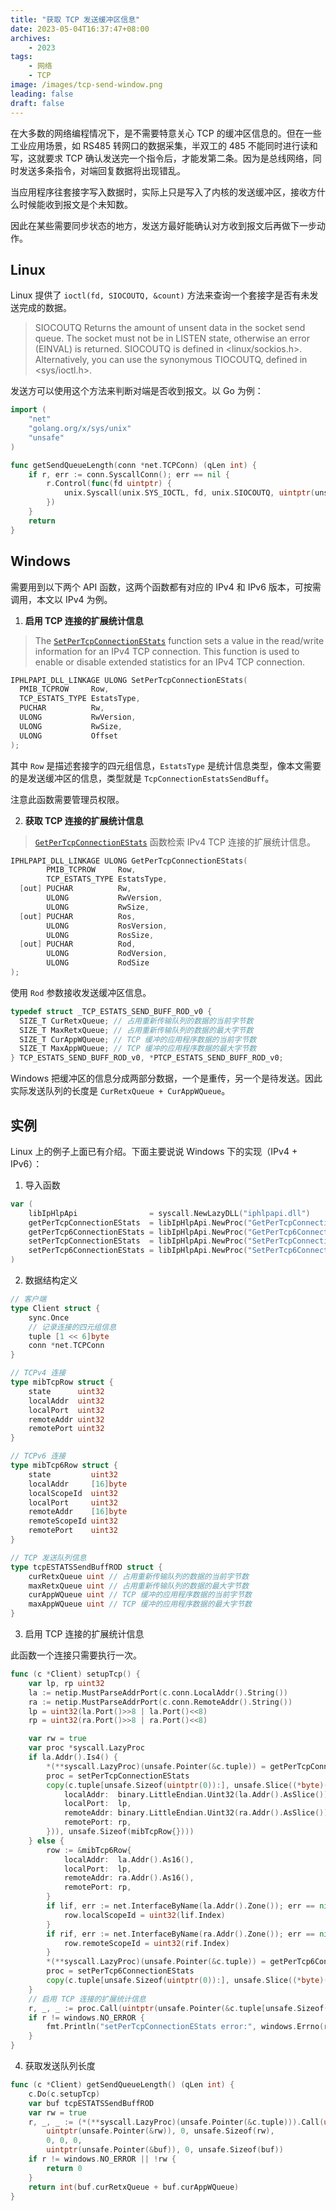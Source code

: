 ```yaml
---
title: "获取 TCP 发送缓冲区信息"
date: 2023-05-04T16:37:47+08:00
archives: 
    - 2023
tags:
    - 网络
    - TCP
image: /images/tcp-send-window.png
leading: false
draft: false
---
```


在大多数的网络编程情况下，是不需要特意关心 TCP 的缓冲区信息的。但在一些工业应用场景，如 RS485 转网口的数据采集，半双工的 485 不能同时进行读和写，这就要求 TCP 确认发送完一个指令后，才能发第二条。因为是总线网络，同时发送多条指令，对端回复数据将出现错乱。

当应用程序往套接字写入数据时，实际上只是写入了内核的发送缓冲区，接收方什么时候能收到报文是个未知数。

因此在某些需要同步状态的地方，发送方最好能确认对方收到报文后再做下一步动作。

## Linux

Linux 提供了 `ioctl(fd, SIOCOUTQ, &count)` 方法来查询一个套接字是否有未发送完成的数据。

> SIOCOUTQ
Returns the amount of unsent data in the socket send queue. The socket must not be in LISTEN state, otherwise an error (EINVAL) is returned. SIOCOUTQ is defined in <linux/sockios.h>. Alternatively, you can use the synonymous TIOCOUTQ, defined in <sys/ioctl.h>.

发送方可以使用这个方法来判断对端是否收到报文。以 Go 为例：

```go
import (
    "net"
	"golang.org/x/sys/unix"
	"unsafe"
)

func getSendQueueLength(conn *net.TCPConn) (qLen int) {
	if r, err := conn.SyscallConn(); err == nil {
		r.Control(func(fd uintptr) {
			unix.Syscall(unix.SYS_IOCTL, fd, unix.SIOCOUTQ, uintptr(unsafe.Pointer(&qLen)))
		})
	}
	return
}
```

## Windows

需要用到以下两个 API 函数，这两个函数都有对应的 IPv4 和 IPv6 版本，可按需调用，本文以 IPv4 为例。

1. **启用 TCP 连接的扩展统计信息**

> The [`SetPerTcpConnectionEStats`](https://learn.microsoft.com/zh-cn/windows/win32/api/iphlpapi/nf-iphlpapi-setpertcpconnectionestats) function sets a value in the read/write information for an IPv4 TCP connection. This function is used to enable or disable extended statistics for an IPv4 TCP connection.

```c
IPHLPAPI_DLL_LINKAGE ULONG SetPerTcpConnectionEStats(
  PMIB_TCPROW     Row,
  TCP_ESTATS_TYPE EstatsType,
  PUCHAR          Rw,
  ULONG           RwVersion,
  ULONG           RwSize,
  ULONG           Offset
);
```

其中 `Row` 是描述套接字的四元组信息，`EstatsType` 是统计信息类型，像本文需要的是发送缓冲区的信息，类型就是 `TcpConnectionEstatsSendBuff`。

注意此函数需要管理员权限。

2. **获取 TCP 连接的扩展统计信息**

> [`GetPerTcpConnectionEStats`](https://learn.microsoft.com/zh-cn/windows/win32/api/iphlpapi/nf-iphlpapi-getpertcpconnectionestats) 函数检索 IPv4 TCP 连接的扩展统计信息。

```c
IPHLPAPI_DLL_LINKAGE ULONG GetPerTcpConnectionEStats(
        PMIB_TCPROW     Row,
        TCP_ESTATS_TYPE EstatsType,
  [out] PUCHAR          Rw,
        ULONG           RwVersion,
        ULONG           RwSize,
  [out] PUCHAR          Ros,
        ULONG           RosVersion,
        ULONG           RosSize,
  [out] PUCHAR          Rod,
        ULONG           RodVersion,
        ULONG           RodSize
);
```

使用 `Rod` 参数接收发送缓冲区信息。

```c
typedef struct _TCP_ESTATS_SEND_BUFF_ROD_v0 {
  SIZE_T CurRetxQueue; // 占用重新传输队列的数据的当前字节数
  SIZE_T MaxRetxQueue; // 占用重新传输队列的数据的最大字节数
  SIZE_T CurAppWQueue; // TCP 缓冲的应用程序数据的当前字节数
  SIZE_T MaxAppWQueue; // TCP 缓冲的应用程序数据的最大字节数
} TCP_ESTATS_SEND_BUFF_ROD_v0, *PTCP_ESTATS_SEND_BUFF_ROD_v0;
```

Windows 把缓冲区的信息分成两部分数据，一个是重传，另一个是待发送。因此实际发送队列的长度是 `CurRetxQueue + CurAppWQueue`。

## 实例

Linux 上的例子上面已有介绍。下面主要说说 Windows 下的实现（IPv4 + IPv6）：

1. 导入函数

```go
var (
	libIpHlpApi                = syscall.NewLazyDLL("iphlpapi.dll")
	getPerTcpConnectionEStats  = libIpHlpApi.NewProc("GetPerTcpConnectionEStats")
	getPerTcp6ConnectionEStats = libIpHlpApi.NewProc("GetPerTcp6ConnectionEStats")
	setPerTcpConnectionEStats  = libIpHlpApi.NewProc("SetPerTcpConnectionEStats")
	setPerTcp6ConnectionEStats = libIpHlpApi.NewProc("SetPerTcp6ConnectionEStats")
)
```

2. 数据结构定义

```go
// 客户端
type Client struct {
    sync.Once
    // 记录连接的四元组信息
	tuple [1 << 6]byte
    conn *net.TCPConn
}

// TCPv4 连接
type mibTcpRow struct {
	state      uint32
	localAddr  uint32
	localPort  uint32
	remoteAddr uint32
	remotePort uint32
}

// TCPv6 连接
type mibTcp6Row struct {
	state         uint32
	localAddr     [16]byte
	localScopeId  uint32
	localPort     uint32
	remoteAddr    [16]byte
	remoteScopeId uint32
	remotePort    uint32
}

// TCP 发送队列信息
type tcpESTATSSendBuffROD struct {
	curRetxQueue uint // 占用重新传输队列的数据的当前字节数
	maxRetxQueue uint // 占用重新传输队列的数据的最大字节数
	curAppWQueue uint // TCP 缓冲的应用程序数据的当前字节数
	maxAppWQueue uint // TCP 缓冲的应用程序数据的最大字节数
}
```

3. 启用 TCP 连接的扩展统计信息

此函数一个连接只需要执行一次。

```go
func (c *Client) setupTcp() {
	var lp, rp uint32
	la := netip.MustParseAddrPort(c.conn.LocalAddr().String())
	ra := netip.MustParseAddrPort(c.conn.RemoteAddr().String())
	lp = uint32(la.Port()>>8 | la.Port()<<8)
	rp = uint32(ra.Port()>>8 | ra.Port()<<8)

	var rw = true
	var proc *syscall.LazyProc
	if la.Addr().Is4() {
		*(**syscall.LazyProc)(unsafe.Pointer(&c.tuple)) = getPerTcpConnectionEStats
		proc = setPerTcpConnectionEStats
		copy(c.tuple[unsafe.Sizeof(uintptr(0)):], unsafe.Slice((*byte)(unsafe.Pointer(&mibTcpRow{
			localAddr:  binary.LittleEndian.Uint32(la.Addr().AsSlice()),
			localPort:  lp,
			remoteAddr: binary.LittleEndian.Uint32(ra.Addr().AsSlice()),
			remotePort: rp,
		})), unsafe.Sizeof(mibTcpRow{})))
	} else {
		row := &mibTcp6Row{
			localAddr:  la.Addr().As16(),
			localPort:  lp,
			remoteAddr: ra.Addr().As16(),
			remotePort: rp,
		}
		if lif, err := net.InterfaceByName(la.Addr().Zone()); err == nil {
			row.localScopeId = uint32(lif.Index)
		}
		if rif, err := net.InterfaceByName(ra.Addr().Zone()); err == nil {
			row.remoteScopeId = uint32(rif.Index)
		}
		*(**syscall.LazyProc)(unsafe.Pointer(&c.tuple)) = getPerTcp6ConnectionEStats
		proc = setPerTcp6ConnectionEStats
		copy(c.tuple[unsafe.Sizeof(uintptr(0)):], unsafe.Slice((*byte)(unsafe.Pointer(row)), unsafe.Sizeof(mibTcp6Row{})))
	}
	// 启用 TCP 连接的扩展统计信息
	r, _, _ := proc.Call(uintptr(unsafe.Pointer(&c.tuple[unsafe.Sizeof(uintptr(0))])), 4, uintptr(unsafe.Pointer(&rw)), 0, unsafe.Sizeof(rw), 0)
	if r != windows.NO_ERROR {
		fmt.Println("setPerTcpConnectionEStats error:", windows.Errno(r))
	}
}
```

4. 获取发送队列长度

```go
func (c *Client) getSendQueueLength() (qLen int) {
	c.Do(c.setupTcp)
	var buf tcpESTATSSendBuffROD
	var rw = true
	r, _, _ := (*(**syscall.LazyProc)(unsafe.Pointer(&c.tuple))).Call(uintptr(unsafe.Pointer(&c.tuple[unsafe.Sizeof(uintptr(0))])), 4,
		uintptr(unsafe.Pointer(&rw)), 0, unsafe.Sizeof(rw),
		0, 0, 0,
		uintptr(unsafe.Pointer(&buf)), 0, unsafe.Sizeof(buf))
	if r != windows.NO_ERROR || !rw {
		return 0
	}
	return int(buf.curRetxQueue + buf.curAppWQueue)
}
```

